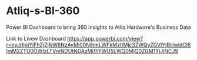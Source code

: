 # Atliq-s-BI-360
Power BI Dashboard to bring 360 insights to Atliq Hardware's Business Data

Link to Livew Dashboard https://app.powerbi.com/view?r=eyJrIjoiYjFhZjZjNWItNzAyMi00NjhmLWFkMzItMjc3ZWQyZGVlYjBiIiwidCI6ImM2ZTU0OWIzLTVmNDUtNDAzMi1hYWU5LWQ0MjQ0ZGM1YjJjNCJ9


